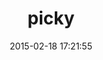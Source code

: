 ---
layout: post
title:  "picky"
repo:   "floere/picky"
date:   2015-02-18 17:21:55
gemurl: http://florianhanke.com/picky
---